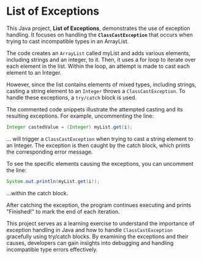 # List of Exceptions

This Java project, **List of Exceptions**, demonstrates the use of exception handling. It focuses on handling the **`ClassCastException`** that occurs when trying to cast incompatible types in an ArrayList.

The code creates an `ArrayList` called myList and adds various elements, including strings and an integer, to it. Then, it uses a for loop to iterate over each element in the list. Within the loop, an attempt is made to cast each element to an Integer.

However, since the list contains elements of mixed types, including strings, casting a string element to an `Integer` throws a `ClassCastException`. To handle these exceptions, a `try/catch` block is used.

The commented code snippets illustrate the attempted casting and its resulting exceptions. For example, uncommenting the line:
```java
Integer castedValue = (Integer) myList.get(i);
```
... will trigger a `ClassCastException` when trying to cast a string element to an Integer. The exception is then caught by the catch block, which prints the corresponding error message.

To see the specific elements causing the exceptions, you can uncomment the line:
```java
System.out.println(myList.get(i));
```
...within the catch block.

After catching the exception, the program continues executing and prints "Finished!" to mark the end of each iteration.

This project serves as a learning exercise to understand the importance of exception handling in Java and how to handle `ClassCastException` gracefully using try/catch blocks. By examining the exceptions and their causes, developers can gain insights into debugging and handling incompatible type errors effectively.